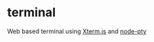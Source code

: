 # terminal
Web based terminal using [Xterm.js](https://github.com/xtermjs/xterm.js) and [node-pty](https://github.com/microsoft/node-pty)
